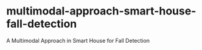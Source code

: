 # multimodal-approach-smart-house-fall-detection
A Multimodal Approach in Smart House for Fall Detection
